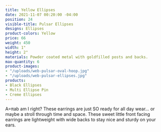 ```yaml
---
title: Yellow Ellipses
date: 2021-11-07 00:20:00 -04:00
position: 24
visible-title: Pulsar Ellipses
designs: Ellipses
product-colors: Yellow
price: 66
weight: 450
width: 1"
height: 2"
materials: Powder coated metal with goldfilled posts and backs.
max-quantity: 6
product-images:
- "/uploads/web-pulsar-oval-hoop.jpg"
- "/uploads/web-pulsar-ellipses.jpg"
products:
- Black Ellipses
- Multi Ellipse Pin
- Creme Ellipses
---
```


A=πab am I right? These earrings are just SO ready for all day wear... or maybe a stroll through time and space. These sweet little front facing earrings are lightweight with wide backs to stay nice and sturdy on your ears. 